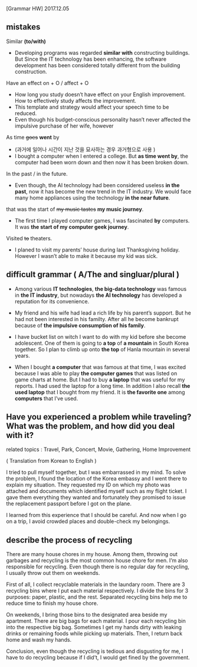 [Grammar HW] 2017.12.05

## mistakes

Similar **(to/with)**
- Developing programs was regarded **similar with** constructing buildings. But Since the IT technology has been enhancing, the software development has been considered totally different from the building construction.

Have an effect on + O / affect + O
- How long you study doesn’t have effect on your English improvement. How to effectively study affects the improvement.
- This template and strategy would affect your speech time to be reduced.
- Even though his budget-conscious personality hasn’t never affected the impulsive purchase of her wife, however  

As time ~~goes~~ **went** by
- (과거에 일어나 시간이 지난 것을 묘사하는 경우 과거형으로 사용 )
- I bought a computer when I entered a college. But **as time went by**, the computer had been worn down and then now it has been broken down. 

In the past / in the future. 
- Even though, the AI technology had been considered useless **in the past**, now it has become the new trend in the IT industry. We would face many home appliances using the technology **in the near future**. 

that was the start of ~~my music tastes~~ **my music journey**.
- The first time I played computer games, I was fascinated **by** computers. It was **the start of my computer geek journey**.

Visited ~~to~~ theaters.
- I planed to visit my parents’ house during last Thanksgiving holiday. However I wasn’t able to make it because my kid was sick.
		
	
## difficult grammar ( A/The and singluar/plural )

- Among various **IT technologies**, **the big-data technology** was famous in **the IT industry**, but nowadays **the AI technology** has developed a reputation for its convenience.

- My friend and his wife had lead a rich life by his parent’s support. But he had not been interested in his familty. After all he become bankrupt because of **the impulsive consumption of his family**.

- I have bucket list on witch I want to do with my kid before she become adolescent. One of them is going to **a top** of **a mountain** in South Korea together. So I plan to climb up onto **the top** of Hanla mountain in several years.

- When I bought **a computer** that was famous at that time, I was excited because I was able to play **the computer games** that was listed on game charts at home. But I had to buy **a laptop** that was useful for my reports. I had used the laptop for a long time. In addition I also recall **the used laptop** that I bought from my friend. It is **the favorite one** among **computers** that I’ve used.


## Have you experienced a problem while traveling? What was the problem, and how did you deal with it? 

related topics : Travel, Park, Concert, Movie, Gathering, Home Improvement

( Translation from Korean to English )

I tried to pull myself together, but I was embarrassed in my mind. To solve the problem, I found the location of the Korea embassy and I went there to explain my situation. They requested my ID on which my photo was attached and documents which identified myself such as my flight ticket. I gave them everything they wanted and fortunately they promised to issue the replacement  passport before I got on the plane.

I learned from this experience that I should be careful. And now when I go on a trip, I avoid crowded places and double-check my belongings. 

## describe the process of recycling 

There are many house chores in my house. Among them, throwing out garbages and recycling is the most common house chore for men. I’m also responsible for recycling. Even though there is no regular day for recycling, I usually throw out them on weekends. 

First of all, I collect recyclable materials in the laundary room. There are 3 recycling bins where I put each material respectively. I divide the bins for 3 purposes: paper, plastic, and the rest. Separated recycling bins help me to reduce time to finish my house chore.  

On weekends, I bring those bins to the designated area beside my apartment. There are big bags for each material. I pour each recycling bin into the respective big bag. Sometimes I get my hands dirty with leaking drinks or remaining foods while picking up materials. Then, I return back home and wash my hands.

Conclusion,  even though the recycling is tedious and disgusting for me, I have to do recycling because if I did’t, I would get fined by the government.

